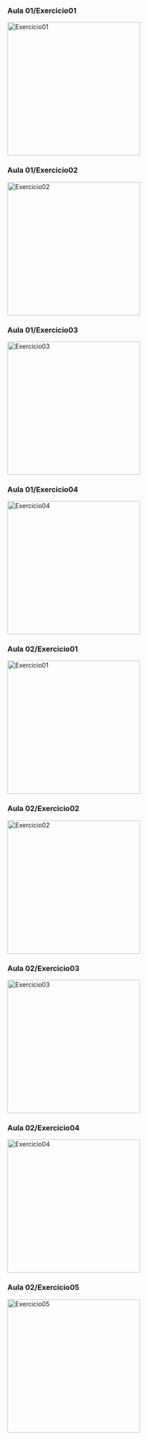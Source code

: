 ### Aula 01/Exercicio01

<img src="https://github.com/WillamesLima01/React-Native/blob/main/React%20Native%20-Kelson/aula01/aula01_2/assets/exercicio01.jpeg?raw=true" alt="Exercicio01" width="300" />

### Aula 01/Exercicio02

<img src="https://github.com/WillamesLima01/React-Native/blob/main/React%20Native%20-Kelson/aula01/aula01_2/assets/exercicio02.jpeg?raw=true" alt="Exercicio02" width="300" />

### Aula 01/Exercicio03

<img src="https://github.com/WillamesLima01/React-Native/blob/main/React%20Native%20-Kelson/aula01/aula01_2/assets/exercicio03.jpeg?raw=true" alt="Exercicio03" width="300" />

### Aula 01/Exercicio04

<img src="https://github.com/WillamesLima01/React-Native/blob/main/React%20Native%20-Kelson/aula01/aula01_2/assets/exercicio04.jpeg?raw=true" alt="Exercicio04" width="300" />

### Aula 02/Exercicio01

<img src="https://github.com/WillamesLima01/React-Native/blob/main/React%20Native%20-Kelson/aula02/assets/exercicio01.jpeg?raw=true" alt="Exercicio01" width="300" />

### Aula 02/Exercicio02

<img src="https://github.com/WillamesLima01/React-Native/blob/main/React%20Native%20-Kelson/aula02/assets/exercicio02.jpeg?raw=true" alt="Exercicio02" width="300" />

### Aula 02/Exercicio03

<img src="https://github.com/WillamesLima01/React-Native/blob/main/React%20Native%20-Kelson/aula02/assets/exercicio03.jpeg?raw=true" alt="Exercicio03" width="300" />

### Aula 02/Exercicio04

<img src="https://github.com/WillamesLima01/React-Native/blob/main/React%20Native%20-Kelson/aula02/assets/exercicio04.jpeg?raw=true" alt="Exercicio04" width="300" />

### Aula 02/Exercicio05

<img src="https://github.com/WillamesLima01/React-Native/blob/main/React%20Native%20-Kelson/aula02/assets/exercicio05.jpeg?raw=true" alt="Exercicio05" width="300" />
